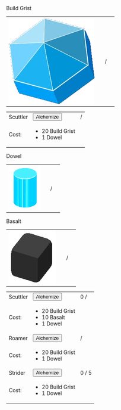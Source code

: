 <body>
    <div>
        <div class="GristGroup">
            <!--BuildGrist-->
            <div class="Grist">
                <span>Build Grist</span>
                <table>
                    <tbody>
                        <tr>
                            <td>
                                <img src="imgs/gushers/BuildGrist.png" alt="TEMPLATE" class="GusherImages"
                                    onclick="AddGusher('BuildGrist')">
                            </td>
                            <td>
                                <p id="BuildGristCount" class="Storage"></p>
                            </td>
                            <td>
                                /
                            </td>
                            <td>
                                <p id="BuildGristCap" class="Storage"></p>
                            </td>
                        </tr>
                    </tbody>
                </table>
                <div>
                    <div id="BuildGristStorage" class="StorageProgress">
                        <div id="BuildGristStorageBar" class="StorageBar"></div>
                    </div>
                    <div id="BuildGristProgress" class="ExtractorProgress">
                        <div id="BuildGristProgressBar" class="ExtractorBar"></div>
                    </div>
                </div>
            </div>
            <table class="UpgradeTable">
                <tbody>
                    <!--Scuttler-->
                    <tr>
                        <td>Scuttler </td>
                        <td><Button onclick="AddScuttler('BuildGrist')">Alchemize</Button></td>
                        <td><span id="BuildGristScuttlerCount"></span> <span>/</span> <span id="BuildGristScuttlerCap"></span></td>
                    </tr>
                    <tr>
                        <td>Cost:</td>
                        <td>
                            <ul>
                                <li>20 Build Grist</li>
                                <li>1 Dowel</li>
                            </ul>
                        </td>
                    </tr>
                </tbody>
            </table>
            <!--Dowel-->
            <div class="Grist">
                <span>Dowel</span>
                <table>
                    <tbody>
                        <tr>
                            <td>
                                <img src="imgs/dowels/Dowel_Blue.png" alt="TEMPLATE" class="DowelImages"
                                    onclick="AddDowel()">
                            </td>
                            <td>
                                <p id="DowelCount" class="Storage"></p>
                            </td>
                            <td>
                                /
                            </td>
                            <td>
                                <p id="DowelCap" class="Storage"></p>
                            </td>
                        </tr>
                    </tbody>
                </table>
                <div>
                    <div id="DowelStorage" class="StorageProgress">
                        <div id="DowelStorageBar" class="StorageBar"></div>
                    </div>
                    <div id="DowelProgress" class="ExtractorProgress">
                        <div id="DowelProgressBar" class="ExtractorBar"></div>
                    </div>
                </div>
            </div>
        </div>
    </div>
    <div>
        <div class="GristGroup">
            <!--Basalt-->
            <div class="Grist">
                <span>Basalt</span>
                <table>
                    <tbody>
                        <tr>
                            <td>
                                <img src="imgs/blocks/Basalt.png" alt="TEMPLATE" class="BlockImages"
                                    onclick="AddBlock('Basalt')">
                            </td>
                            <td>
                                <p id="BasaltCount" class="Storage"></p>
                            </td>
                            <td>
                                /
                            </td>
                            <td>
                                <p id="BasaltCap" class="Storage"></p>
                            </td>
                        </tr>
                    </tbody>
                </table>
                <div>
                    <div id="BasaltStorage" class="StorageProgress">
                        <div id="BasaltStorageBar" class="StorageBar"></div>
                    </div>
                    <div id="BasaltProgress" class="ExtractorProgress">
                        <div id="BasaltProgressBar" class="ExtractorBar"></div>
                    </div>
                </div>
            </div>
            <table class="UpgradeTable">
                <tbody>
                    <!--Scuttler-->
                    <tr>
                        <td>Scuttler </td>
                        <td><Button onclick="AddScuttler('Basalt')">Alchemize</Button></td>
                        <td><span id="BasaltScuttlerCount">0</span> <span>/</span> <span id="BasaltScuttlerCap"></span></td>
                    </tr>
                    <tr>
                        <td>Cost:</td>
                        <td>
                            <ul>
                                <li>20 Build Grist</li>
                                <li>10 Basalt</li>
                                <li>1 Dowel</li>
                            </ul>
                        </td>
                    </tr>
                    <!--Roamer-->
                    <tr>
                        <td>Roamer </td>
                        <td><Button >Alchemize</Button></td>
                        <td><span ></span> <span>/</span><span ></span></td>
                    </tr>
                    <tr>
                        <td>Cost:</td>
                        <td>
                            <ul>
                                <li>20 Build Grist</li>
                                <li>1 Dowel</li>
                            </ul>
                        </td>
                    </tr>
                    <!--Strider-->
                    <tr>
                        <td>Strider </td>
                        <td><Button>Alchemize</Button></td>
                        <td><span>0</span> <span>/</span> <span>5</span></td>
                    </tr>
                    <tr>
                        <td>Cost:</td>
                        <td>
                            <ul>
                                <li>20 Build Grist</li>
                                <li>1 Dowel</li>
                            </ul>
                        </td>
                    </tr>
                </tbody>
            </table>
        </div>
    </div>
</body>
